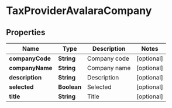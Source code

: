 

# TaxProviderAvalaraCompany


## Properties

| Name | Type | Description | Notes |
|------------ | ------------- | ------------- | -------------|
|**companyCode** | **String** | Company code |  [optional] |
|**companyName** | **String** | Company name |  [optional] |
|**description** | **String** | Description |  [optional] |
|**selected** | **Boolean** | Selected |  [optional] |
|**title** | **String** | Title |  [optional] |



